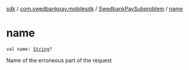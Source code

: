 [sdk](../../index.md) / [com.swedbankpay.mobilesdk](../index.md) / [SwedbankPaySubproblem](index.md) / [name](./name.md)

# name

`val name: `[`String`](https://kotlinlang.org/api/latest/jvm/stdlib/kotlin/-string/index.html)`?`

Name of the erroneous part of the request

